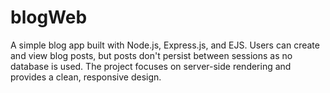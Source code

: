 # blogWeb
A simple blog app built with Node.js, Express.js, and EJS. Users can create and view blog posts, but posts don't persist between sessions as no database is used. The project focuses on server-side rendering and provides a clean, responsive design.
